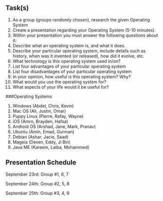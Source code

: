 Task(s)
-------
1. As a group (groups randomly chosen), research the given Operating System
2. Create a presentation regarding your Operating System (5-10 minutes).
3. Within your presentation you must answer the following questions about it:
  1. Describe what an operating system is, and what it does.
  2. Describe your particular operating system, include details such as history, when was it invented (or released), how did it evolve, etc.
  3. What technology is this operating system used in/on?
  4. List four advantages of your particular operating system
  5. List four disadvantages of your particular operating system
  6. In your opinion, how useful is this operating system? Why?
  7. What would you use the operating system for?
  8. What aspects of your life would it be useful for?

###Operating Systems
1. Windows (Abdel, Chris, Kevin)
2. Mac OS (Ali, Justin, Omar)
3. Puppy Linux (Pierre, Rafay, Wayne)
4. iOS (Amro, Brayden, Hafsa)
5. Android OS (Arshad, Jane, Mark, Pranav)
6. Ubuntu (Amin, Emad, Gurman)
7. Debian (Ashar, Jacie, Saad)
8. Mageia (Deven, Eddy, Ji Bin)
9. Java ME (Kareem, Laiba, Mohammed)

Presentation Schedule
------------------
September 23rd: Group #1, 6, 7

September 24th: Group #2, 5, 8

September 25th: Group #3, 4, 9

